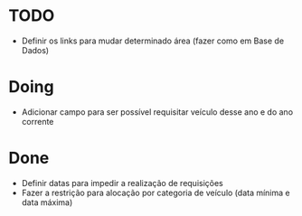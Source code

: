 # TODO

- Definir os links para mudar determinado área (fazer como em Base de Dados)

# Doing
- Adicionar campo para ser possível requisitar veículo desse ano e do ano corrente

# Done
- Definir datas para impedir a realização de requisições
- Fazer a restrição para alocação por categoria de veículo (data mínima e data máxima)

